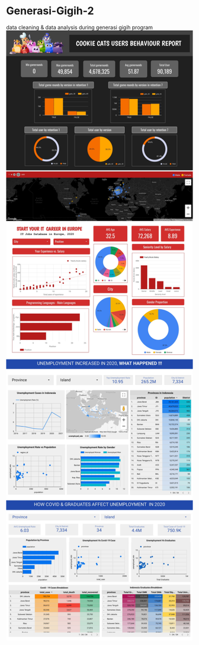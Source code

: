 # Generasi-Gigih-2
data cleaning & data analysis during generasi gigih program 
![img](https://github.com/Aristya14/Generasi-Gigih-2/blob/main/COOKIE_CATS%20(1)-1.jpg)
![img](https://github.com/Aristya14/Generasi-Gigih-2/blob/main/Group_7%20(1)-1.jpg)
![img](https://github.com/Aristya14/Generasi-Gigih-2/blob/main/FIX_Dashboard_DA_EM14-1.jpg)
![img](https://github.com/Aristya14/Generasi-Gigih-2/blob/main/FIX_Dashboard_DA_EM14-2.jpg)
